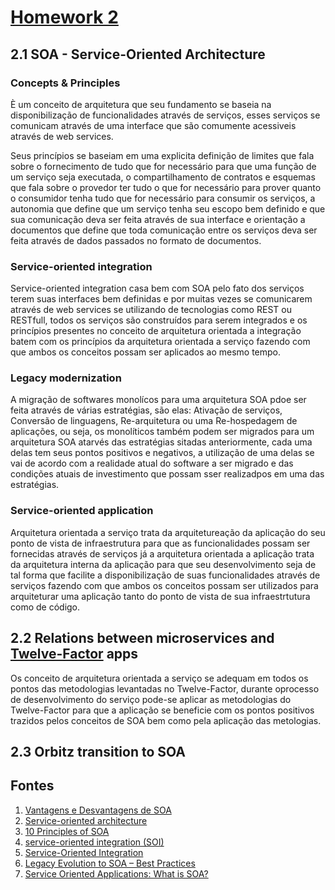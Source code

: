 # [Homework 2](https://github.com/vinicius3w/if1007-Microservices/blob/master/hw/HW2.md)

## 2.1 SOA - Service-Oriented Architecture

### Concepts & Principles 

È um conceito de arquitetura que seu fundamento se baseia na disponibilização de funcionalidades através de serviços, esses serviços se comunicam através de uma interface que são comumente acessiveis através de web services.

Seus princípios se baseiam em uma explicita definição de limites que fala sobre o fornecimento de tudo que for necessário para que uma função de um serviço seja executada, o compartilhamento de contratos e esquemas que fala sobre o provedor ter tudo o que for necessário para prover quanto o consumidor tenha tudo que for necessário para consumir os serviços, a autonomia que define que um serviço tenha seu escopo bem definido e que sua comunicação deva ser feita através de sua interface e orientação a documentos que define que toda comunicação entre os serviços deva ser feita através de dados passados no formato de documentos.

### Service-oriented integration

Service-oriented integration casa bem com SOA pelo fato dos serviços terem suas interfaces bem definidas e por muitas vezes se comunicarem através de web services se utilizando de tecnologias como REST ou RESTfull, todos os serviços são construídos para serem integrados e os princípios presentes no conceito de arquitetura orientada a integração batem com os princípios da arquitetura orientada a serviço fazendo com que ambos os conceitos possam ser aplicados ao mesmo tempo.

### Legacy modernization

A migração de softwares monolícos para uma arquitetura SOA pdoe ser feita através de várias estratégias, são elas: Ativação de serviços, Conversão de linguagens, Re-arquitetura ou uma Re-hospedagem de aplicações, ou seja, os monolíticos também podem ser migrados para um arquitetura SOA atarvés das estratégias sitadas anteriormente, cada uma delas tem seus pontos positivos e negativos, a utilização de uma delas se vai de acordo com a realidade atual do software a ser migrado e das condições atuais de investimento que possam sser realizadpos em uma das estratégias.

### Service-oriented application

Arquitetura orientada a serviço trata da arquitetureação da aplicação do seu ponto de vista de infraestrutura para que as funcionalidades possam ser fornecidas através de serviços já a arquitetura orientada a aplicação trata da arquitetura interna da aplicação para que seu desenvolvimento seja de tal forma que facilite a disponibilização de suas funcionalidades através de serviços fazendo com que ambos os conceitos possam ser utilizados para arquiteturar uma aplicação tanto do ponto de vista de sua infraestrtutura como de código.


## 2.2 Relations between microservices and [Twelve-Factor](https://12factor.net/) apps

Os conceito de arquitetura orientada a serviço se adequam em todos os pontos das metodologias levantadas no Twelve-Factor, durante oprocesso de desenvolvimento do serviço pode-se aplicar as metodologias do Twelve-Factor para que a aplicação se beneficie com os pontos positivos trazidos pelos conceitos de SOA bem como pela aplicação das metologias.

## 2.3 Orbitz transition to SOA

## Fontes

1. [Vantagens e Desvantagens de SOA](https://www.devmedia.com.br/vantagens-e-desvantagens-de-soa/27437)
1. [Service-oriented architecture](https://pt.wikipedia.org/wiki/Service-oriented_architecture#Defini%C3%A7%C3%B5es_de_SOA)
1. [10 Principles of SOA](https://www.infoq.com/articles/tilkov-10-soa-principles)
1. [service-oriented integration (SOI)](http://searchmicroservices.techtarget.com/definition/service-oriented-integration-SOI)
1. [Service-Oriented Integration](https://msdn.microsoft.com/en-us/library/ff647687.aspx)
1. [Legacy Evolution to SOA – Best Practices](http://www.opengroup.org/soa/source-book/l2soa/p4.htm)
1. [Service Oriented Applications: What is SOA?](https://www.youtube.com/watch?v=w-JxEJg20Ps)